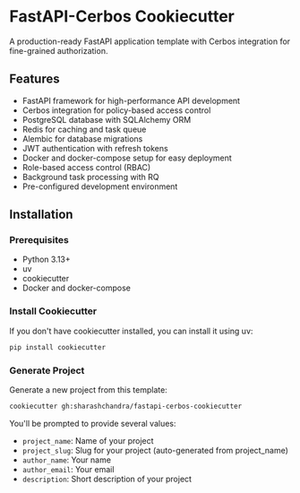 # FastAPI-Cerbos Cookiecutter

A production-ready FastAPI application template with Cerbos integration for fine-grained authorization.

## Features

- FastAPI framework for high-performance API development
- Cerbos integration for policy-based access control
- PostgreSQL database with SQLAlchemy ORM
- Redis for caching and task queue
- Alembic for database migrations
- JWT authentication with refresh tokens
- Docker and docker-compose setup for easy deployment
- Role-based access control (RBAC)
- Background task processing with RQ
- Pre-configured development environment

## Installation

### Prerequisites

- Python 3.13+
- uv
- cookiecutter
- Docker and docker-compose

### Install Cookiecutter

If you don't have cookiecutter installed, you can install it using uv:

```bash
pip install cookiecutter
```

### Generate Project

Generate a new project from this template:

```bash
cookiecutter gh:sharashchandra/fastapi-cerbos-cookiecutter
```

You'll be prompted to provide several values:

- `project_name`: Name of your project
- `project_slug`: Slug for your project (auto-generated from project_name)
- `author_name`: Your name
- `author_email`: Your email
- `description`: Short description of your project
